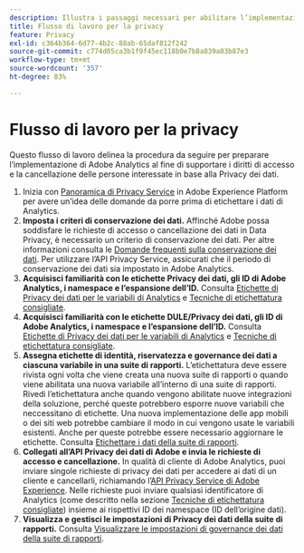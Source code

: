 ```yaml
---
description: Illustra i passaggi necessari per abilitare l’implementazione di Adobe Analytics per supportare l’accesso ai dati personali e i diritti di eliminazione degli interessati.
title: Flusso di lavoro per la privacy
feature: Privacy
exl-id: c364b364-6d77-4b2c-88ab-65daf812f242
source-git-commit: c774d05ca3b1f9f45ec118b0e7b8a839a03b87e3
workflow-type: tm+mt
source-wordcount: '357'
ht-degree: 83%

---
```


# Flusso di lavoro per la privacy

Questo flusso di lavoro delinea la procedura da seguire per preparare l’implementazione di Adobe Analytics al fine di supportare i diritti di accesso e la cancellazione delle persone interessate in base alla Privacy dei dati.

1. Inizia con [Panoramica di Privacy Service](https://experienceleague.adobe.com/docs/experience-platform/privacy/home.html?lang=it) in Adobe Experience Platform per avere un’idea delle domande da porre prima di etichettare i dati di Analytics.
1. **Imposta i criteri di conservazione dei dati.** Affinché Adobe possa soddisfare le richieste di accesso o cancellazione dei dati in Data Privacy, è necessario un criterio di conservazione dei dati. Per altre informazioni consulta le [Domande frequenti sulla conservazione dei dati](/help/technotes/data-retention.md). Per utilizzare l’API Privacy Service, assicurati che il periodo di conservazione dei dati sia impostato in Adobe Analytics.
1. **Acquisisci familiarità con le etichette Privacy dei dati, gli ID di Adobe Analytics, i namespace e l’espansione dell’ID.** Consulta [Etichette di Privacy dei dati per le variabili di Analytics](/help/admin/admin/c-data-governance/data-labeling/gdpr-labels.md) e [Tecniche di etichettatura consigliate](/help/admin/admin/c-data-governance/data-labeling/gdpr-analytics-ids.md).
1. **Acquisisci familiarità con le etichette DULE/Privacy dei dati, gli ID di Adobe Analytics, i namespace e l’espansione dell’ID.** Consulta [Etichette di Privacy dei dati per le variabili di Analytics](/help/admin/admin/c-data-governance/data-labeling/gdpr-labels.md) e [Tecniche di etichettatura consigliate](/help/admin/admin/c-data-governance/data-labeling/gdpr-analytics-ids.md).
1. **Assegna etichette di identità, riservatezza e governance dei dati a ciascuna variabile in una suite di rapporti.** L’etichettatura deve essere rivista ogni volta che viene creata una nuova suite di rapporti o quando viene abilitata una nuova variabile all’interno di una suite di rapporti. Rivedi l’etichettatura anche quando vengono abilitate nuove integrazioni della soluzione, perché queste potrebbero esporre nuove variabili che neccessitano di etichette. Una nuova implementazione delle app mobili o dei siti web potrebbe cambiare il modo in cui vengono usate le variabili esistenti. Anche per queste potrebbe essere necessario aggiornare le etichette. Consulta [Etichettare i dati della suite di rapporti](/help/admin/admin/c-data-governance/data-labeling/gdpr-namespaces.md).
1. **Collegati all’API Privacy dei dati di Adobe e invia le richieste di accesso e cancellazione.** In qualità di cliente di Adobe Analytics, puoi inviare singole richieste di privacy dei dati per accedere ai dati di un cliente e cancellarli, richiamando l’[API Privacy Service di Adobe Experience](https://experienceleague.adobe.com/docs/experience-platform/privacy/api/overview.html?lang=it). Nelle richieste puoi inviare qualsiasi identificatore di Analytics (come descritto nella sezione [Tecniche di etichettatura consigliate](/help/admin/admin/c-data-governance/data-labeling/gdpr-analytics-ids.md)) insieme ai rispettivi ID dei namespace (ID dell’origine dati).
1. **Visualizza e gestisci le impostazioni di Privacy dei dati della suite di rapporti.** Consulta [Visualizzare le impostazioni di governance dei dati della suite di rapporti](/help/admin/admin/c-data-governance/data-labeling/gdpr-view-settings.md).
